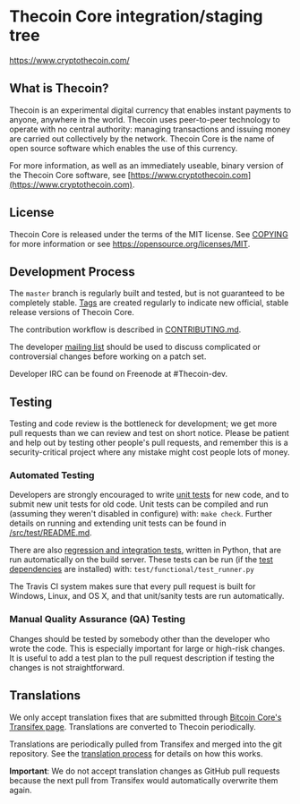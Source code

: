 Thecoin Core integration/staging tree
=====================================

https://www.cryptothecoin.com/

What is Thecoin?
----------------

Thecoin is an experimental digital currency that enables instant payments to
anyone, anywhere in the world. Thecoin uses peer-to-peer technology to operate
with no central authority: managing transactions and issuing money are carried
out collectively by the network. Thecoin Core is the name of open source
software which enables the use of this currency.

For more information, as well as an immediately useable, binary version of
the Thecoin Core software, see [https://www.cryptothecoin.com](https://www.cryptothecoin.com).

License
-------

Thecoin Core is released under the terms of the MIT license. See [COPYING](COPYING) for more
information or see https://opensource.org/licenses/MIT.

Development Process
-------------------

The `master` branch is regularly built and tested, but is not guaranteed to be
completely stable. [Tags](https://github.com/thecoin-project/thecoin/tags) are created
regularly to indicate new official, stable release versions of Thecoin Core.

The contribution workflow is described in [CONTRIBUTING.md](CONTRIBUTING.md).

The developer [mailing list](https://groups.google.com/forum/#!forum/Thecoin-dev)
should be used to discuss complicated or controversial changes before working
on a patch set.

Developer IRC can be found on Freenode at #Thecoin-dev.

Testing
-------

Testing and code review is the bottleneck for development; we get more pull
requests than we can review and test on short notice. Please be patient and help out by testing
other people's pull requests, and remember this is a security-critical project where any mistake might cost people
lots of money.

### Automated Testing

Developers are strongly encouraged to write [unit tests](src/test/README.md) for new code, and to
submit new unit tests for old code. Unit tests can be compiled and run
(assuming they weren't disabled in configure) with: `make check`. Further details on running
and extending unit tests can be found in [/src/test/README.md](/src/test/README.md).

There are also [regression and integration tests](/test), written
in Python, that are run automatically on the build server.
These tests can be run (if the [test dependencies](/test) are installed) with: `test/functional/test_runner.py`

The Travis CI system makes sure that every pull request is built for Windows, Linux, and OS X, and that unit/sanity tests are run automatically.

### Manual Quality Assurance (QA) Testing

Changes should be tested by somebody other than the developer who wrote the
code. This is especially important for large or high-risk changes. It is useful
to add a test plan to the pull request description if testing the changes is
not straightforward.

Translations
------------

We only accept translation fixes that are submitted through [Bitcoin Core's Transifex page](https://www.transifex.com/projects/p/bitcoin/).
Translations are converted to Thecoin periodically.

Translations are periodically pulled from Transifex and merged into the git repository. See the
[translation process](doc/translation_process.md) for details on how this works.

**Important**: We do not accept translation changes as GitHub pull requests because the next
pull from Transifex would automatically overwrite them again.
